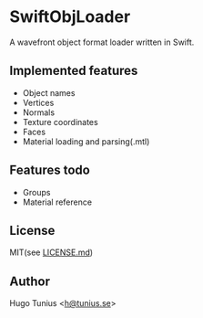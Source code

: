 # SwiftObjLoader

A wavefront object format loader written in Swift.

Implemented features
--------------------

+ Object names
+ Vertices
+ Normals
+ Texture coordinates
+ Faces
+ Material loading and parsing(.mtl)

Features todo
-------------

+ Groups
+ Material reference

License
-------

MIT(see [LICENSE.md](LICENSE.md))

Author
------

Hugo Tunius \<h@tunius.se\>
